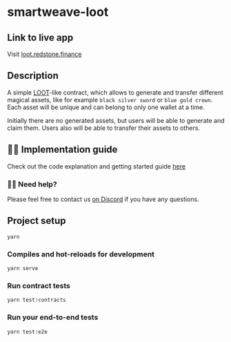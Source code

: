 # smartweave-loot

## Link to live app
Visit [loot.redstone.finance](https://loot.redstone.finance)

## Description
A simple [LOOT](https://www.lootproject.com/)-like contract, which allows to generate and transfer different magical assets, like for example `black silver sword` or `blue gold crown`. Each asset will be unique and can belong to only one wallet at a time.

Initially there are no generated assets, but users will be able to generate and claim them.
Users also will be able to transfer their assets to others.

## 🧑‍💻 Implementation guide
Check out the code explanation and getting started guide [here](./docs/LOOT_CONTRACT_TUTORIAL.md)

### 🙋‍♂️ Need help?
Please feel free to contact us [on Discord](https://discord.com/invite/McehtcpmST) if you have any questions.

## Project setup
```
yarn
```

### Compiles and hot-reloads for development
```
yarn serve
```

### Run contract tests
```
yarn test:contracts
```

### Run your end-to-end tests
```
yarn test:e2e
```

